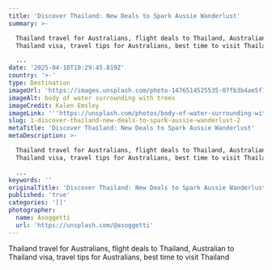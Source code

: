 ```yaml
---
title: 'Discover Thailand: New Deals to Spark Aussie Wanderlust'
summary: >-

  Thailand travel for Australians, flight deals to Thailand, Australian to
  Thailand visa, travel tips for Australians, best time to visit Thailand

  ...
date: '2025-04-10T10:29:45.819Z'
country: '>-'
type: Destination
imageUrl: 'https://images.unsplash.com/photo-1476514525535-07fb3b4ae5f1'
imageAlt: body of water surrounding with trees
imageCredit: Kalen Emsley
imageLink: '''https://unsplash.com/photos/body-of-water-surrounding-with-trees-_LuLiJc1cdo'''
slug: 1-discover-thailand-new-deals-to-spark-aussie-wanderlust-2
metaTitle: 'Discover Thailand: New Deals to Spark Aussie Wanderlust'
metaDescription: >-

  Thailand travel for Australians, flight deals to Thailand, Australian to
  Thailand visa, travel tips for Australians, best time to visit Thailand

  ...
keywords: ''
originalTitle: 'Discover Thailand: New Deals to Spark Aussie Wanderlust'
published: 'true'
categories: '[]'
photographer:
  name: Asoggetti
  url: 'https://unsplash.com/@asoggetti'
---
```






Thailand travel for Australians, flight deals to Thailand, Australian to Thailand visa, travel tips for Australians, best time to visit Thailand
